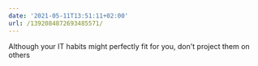 ```yaml
---
date: '2021-05-11T13:51:11+02:00'
url: /1392084872693485571/
---
```

Although your IT habits might perfectly fit for you, don't project them on others
